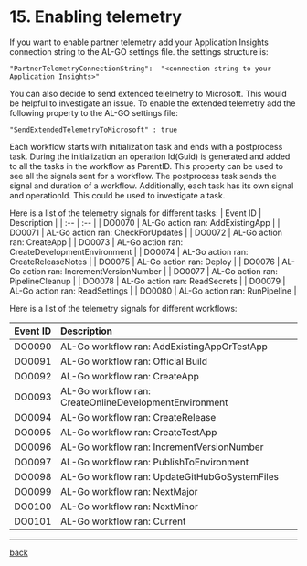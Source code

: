 # 15. Enabling telemetry 

If you want to enable partner telemetry add your Application Insights connection string to the AL-GO settings file. the settings structure is:

```
"PartnerTelemetryConnectionString":  "<connection string to your Application Insights>"
```

You can also decide to send extended telelmetry to Microsoft. This would be helpful to investigate an issue. To enable the extended telemetry add the following property to the AL-GO settings file:

```
"SendExtendedTelemetryToMicrosoft" : true
```

Each workflow starts with initialization task and ends with a postprocess task. During the initialization an operation Id(Guid) is generated and added to all the tasks in the workflow as ParentID. This property can be used to see all the signals sent for a workflow. The postprocess task sends the signal and duration of a workflow. Additionally, each task has its own signal and operationId. This could be used to investigate a task. 

Here is a list of the telemetry signals for different tasks:
| Event ID | Description |
| :-- | :-- |
| DO0070 | AL-Go action ran: AddExistingApp |
| DO0071 | AL-Go action ran: CheckForUpdates |
| DO0072 | AL-Go action ran: CreateApp |
| DO0073 | AL-Go action ran: CreateDevelopmentEnvironment |
| DO0074 | AL-Go action ran: CreateReleaseNotes |
| DO0075 | AL-Go action ran: Deploy |
| DO0076 | AL-Go action ran: IncrementVersionNumber |
| DO0077 | AL-Go action ran: PipelineCleanup |
| DO0078 | AL-Go action ran: ReadSecrets |
| DO0079 | AL-Go action ran: ReadSettings |
| DO0080 | AL-Go action ran: RunPipeline |

Here is a list of the telemetry signals for different workflows:

| Event ID | Description |
| :-- | :-- |
| DO0090 | AL-Go workflow ran: AddExistingAppOrTestApp |
| DO0091 | AL-Go workflow ran: Official Build |
| DO0092 | AL-Go workflow ran: CreateApp |
| DO0093 | AL-Go workflow ran: CreateOnlineDevelopmentEnvironment |
| DO0094 | AL-Go workflow ran: CreateRelease |
| DO0095 | AL-Go workflow ran: CreateTestApp |
| DO0096 | AL-Go workflow ran: IncrementVersionNumber |
| DO0097 | AL-Go workflow ran: PublishToEnvironment |
| DO0098 | AL-Go workflow ran: UpdateGitHubGoSystemFiles |
| DO0099 | AL-Go workflow ran: NextMajor |
| DO0100 | AL-Go workflow ran: NextMinor |
| DO0101 | AL-Go workflow ran: Current |

---
[back](../README.md)
